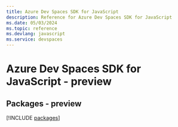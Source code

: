 ```yaml
---
title: Azure Dev Spaces SDK for JavaScript
description: Reference for Azure Dev Spaces SDK for JavaScript
ms.date: 05/03/2024
ms.topic: reference
ms.devlang: javascript
ms.service: devspaces
---
```

# Azure Dev Spaces SDK for JavaScript - preview
## Packages - preview
[!INCLUDE [packages](dev-spaces-index.md)]